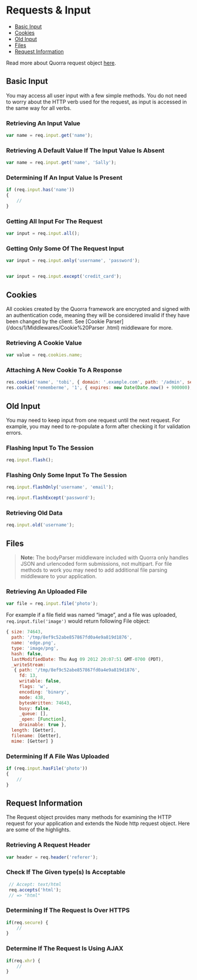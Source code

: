 # Requests & Input

 - [Basic Input](#basic-input)
 - [Cookies](#cookies)
 - [Old Input](#old-input)
 - [Files](#files)
 - [Request Information](#request-information)

Read more about Quorra request object [here](/docs/1/More/Request.md).

## Basic Input

You may access all user input with a few simple methods. You do not need to worry about the HTTP verb used for the request, as input is accessed in the same way for all verbs.

### Retrieving An Input Value

```javascript
var name = req.input.get('name');
```

### Retrieving A Default Value If The Input Value Is Absent

```javascript
var name = req.input.get('name', 'Sally');
```

### Determining If An Input Value Is Present

```javascript
if (req.input.has('name'))
{
    //
}
```

### Getting All Input For The Request

```javascript
var input = req.input.all();
```

### Getting Only Some Of The Request Input

```javascript
var input = req.input.only('username', 'password');


var input = req.input.except('credit_card');
```

## Cookies

All cookies created by the Quorra framework are encrypted and signed with an authentication code, meaning they will be
considered invalid if they have been changed by the client. See [Cookie Parser](/docs/1/Middlewares/Cookie%20Parser
.html) middleware for more.

### Retrieving A Cookie Value

```javascript
var value = req.cookies.name;
```

### Attaching A New Cookie To A Response

```javascript
res.cookie('name', 'tobi', { domain: '.example.com', path: '/admin', secure: true });
res.cookie('rememberme', '1', { expires: new Date(Date.now() + 900000), httpOnly: true });
```

## Old Input

You may need to keep input from one request until the next request. For example, you may need to re-populate a form
after checking it for validation errors.

### Flashing Input To The Session

```javascript
req.input.flash();
```

### Flashing Only Some Input To The Session

```javascript
req.input.flashOnly('username', 'email');

req.input.flashExcept('password');
```

### Retrieving Old Data

```javascript
req.input.old('username');
```

## Files

> **Note:** The bodyParser middleware included with Quorra only handles JSON and urlencoded form submissions, not multipart. For
file methods to work you may need to add additional file parsing middleware to your application.

### Retrieving An Uploaded File

```javascript
var file = req.input.file('photo');
```
For example if a file field was named “image”, and a file was uploaded, `req.input.file('image')` would return
following File object:

```javascript
{ size: 74643,
  path: '/tmp/8ef9c52abe857867fd0a4e9a819d1876',
  name: 'edge.png',
  type: 'image/png',
  hash: false,
  lastModifiedDate: Thu Aug 09 2012 20:07:51 GMT-0700 (PDT),
  _writeStream:
   { path: '/tmp/8ef9c52abe857867fd0a4e9a819d1876',
     fd: 13,
     writable: false,
     flags: 'w',
     encoding: 'binary',
     mode: 438,
     bytesWritten: 74643,
     busy: false,
     _queue: [],
     _open: [Function],
     drainable: true },
  length: [Getter],
  filename: [Getter],
  mime: [Getter] }
```

### Determining If A File Was Uploaded

```javascript
if (req.input.hasFile('photo'))
{
    //
}
```

## Request Information

The Request object provides many methods for examining the HTTP request for your application and extends the
Node http request object. Here are some of the highlights.

### Retrieving A Request Header

```javascript
var header = req.header('referer');
```

### Check If The Given type(s) Is Acceptable

```javascript
 // Accept: text/html
 req.accepts('html');
 // => "html"
```

### Determining If The Request Is Over HTTPS

```javascript
if(req.secure) {
    //
}
```

### Determine If The Request Is Using AJAX

```javascript
if(req.xhr) {
    //
}
```